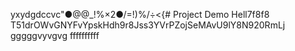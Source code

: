 yxydgdccvc"●@@_!%×2●/=!)%/÷<{# Project Demo
Hell7f8f8
T51drOWvGNYFvYpskHdh9r8Jss3YVrPZojSeMAvU9lY8N920RmLj
gggggvyvgvg
ffffffffff
